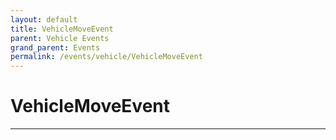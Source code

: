```yaml
---
layout: default
title: VehicleMoveEvent
parent: Vehicle Events
grand_parent: Events
permalink: /events/vehicle/VehicleMoveEvent
---
```


# VehicleMoveEvent

---
